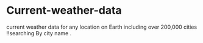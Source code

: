 # Current-weather-data
current weather data for any location on Earth including over 200,000 cities !!searching By city name .
